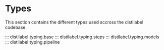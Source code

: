 # Types

This section contains the different types used accross the distilabel codebase.

::: distilabel.typing.base
::: distilabel.typing.steps
::: distilabel.typing.models
::: distilabel.typing.pipeline
